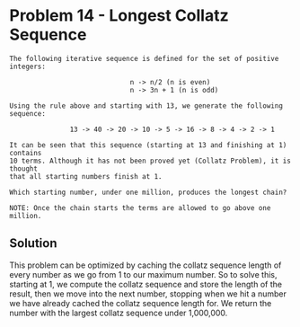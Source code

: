 # Problem 14 - Longest Collatz Sequence

```
The following iterative sequence is defined for the set of positive integers:

                              n -> n/2 (n is even)
                              n -> 3n + 1 (n is odd)

Using the rule above and starting with 13, we generate the following sequence:

               13 -> 40 -> 20 -> 10 -> 5 -> 16 -> 8 -> 4 -> 2 -> 1

It can be seen that this sequence (starting at 13 and finishing at 1) contains
10 terms. Although it has not been proved yet (Collatz Problem), it is thought
that all starting numbers finish at 1.

Which starting number, under one million, produces the longest chain?

NOTE: Once the chain starts the terms are allowed to go above one million.
```

## Solution
This problem can be optimized by caching the collatz sequence length of every
number as we go from 1 to our maximum number.  So to solve this, starting at 1,
we compute the collatz sequence and store the length of the result, then we
move into the next number, stopping when we hit a number we have already cached
the collatz sequence length for.  We return the number with the largest collatz
sequence under 1,000,000.
